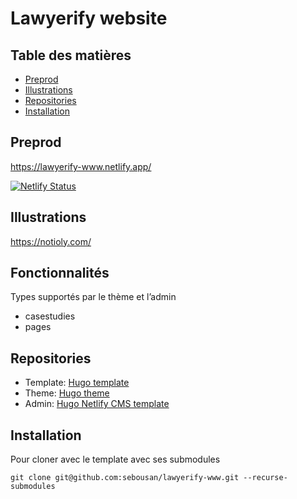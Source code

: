 # Lawyerify website

## Table des matières

- [Preprod](#preprod)
- [Illustrations](#illustrations)
- [Repositories](#repositories)
- [Installation](#installation)

## Preprod
https://lawyerify-www.netlify.app/

[![Netlify Status](https://api.netlify.com/api/v1/badges/77934568-56cf-4711-a03f-5f8b59618eab/deploy-status)](https://app.netlify.com/sites/lawyerify-www/deploys)

## Illustrations
https://notioly.com/

## Fonctionnalités
Types supportés par le thème et l’admin
* casestudies
* pages

## Repositories
* Template: [Hugo template](https://github.com/sebousan/hugo-template)
* Theme: [Hugo theme](https://github.com/sebousan/hugo-theme)
* Admin: [Hugo Netlify CMS template](https://github.com/sebousan/hugo-netlify-cms-template)

## Installation
Pour cloner avec le template avec ses submodules
```
git clone git@github.com:sebousan/lawyerify-www.git --recurse-submodules
```
